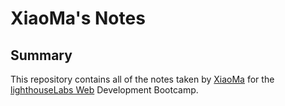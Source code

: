 # XiaoMa's Notes
## Summary
This repository contains all of the notes taken by [XiaoMa](https://github.com/XiaoMaShawn/lighthouse-web-notes.git) for the [lighthouseLabs Web](https://www.lighthouselabs.ca/en) Development Bootcamp.